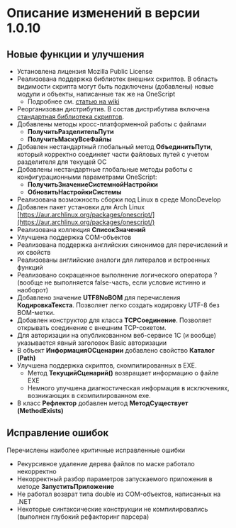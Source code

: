 # Описание изменений в версии 1.0.10

## Новые функции и улучшения

* Установлена лицензия Mozilla Public License
* Реализована поддержка библиотек внешних скриптов. В область видимости скрипта могут быть подключены (добавлены) новые модули и объекты, написанные так же на OneScript
	* Подробнее см. [статью на wiki](/library)
* Реорганизован дистрибутив. В состав дистрибутива включена [стандартная библиотека скриптов](https://github.com/EvilBeaver/oscript-library).
* Добавлены методы кросс-платформенной работы с файлами
	* **ПолучитьРазделительПути**
	* **ПолучитьМаскуВсеФайлы**
* Добавлен нестандартный глобальный метод **ОбъединитьПути**, который корректно соединяет части файловых путей с учетом разделителя для текущей ОС
* Добавлены нестандартные глобальные методы работы с конфигурационными параметрами OneScript:
	* **ПолучитьЗначениеСистемнойНастройки**
	* **ОбновитьНастройкиСистемы**
* Реализована возможность сборки под Linux в среде MonoDevelop
* Добавлен пакет установки для Arch Linux [https://aur.archlinux.org/packages/onescript/](https://aur.archlinux.org/packages/onescript/)
* Реализована коллекция **СписокЗначений**
* Улучшена поддержка COM-объектов
* Реализована поддержка английских синонимов для перечислений и их свойств
* Реализованы английские аналоги для литералов и встроенных функций
* Реализовано сокращенное выполнение логического оператора ? (вообще не выполняется false-часть, если условие истинно и наоборот)
* Добавлено значение **UTF8NoBOM** для перечисления **КодировкаТекста**. Позволяет легко создать кодировку UTF-8 без BOM-метки.
* Добавлен конструктор для класса **TCPСоединение**. Позволяет открывать соединение с внешним TCP-сокетом.
* Для авторизации на опубликованном веб-сервисе 1С (и вообще) указывается явный заголовок Basic авторизации
* В объект **ИнформацияОСценарии** добавлено свойство **Каталог (Path)**
* Улучшена поддержка скриптов, скомпилированных в EXE. 
	* Метод **ТекущийСценарий()** возвращает информацию о файле EXE
	* Немного улучшена диагностическая информация в исключениях, возникающих в скомпилированном exe.
* В класс **Рефлектор** добавлен метод **МетодСуществует (MethodExists)** 

## Исправление ошибок

Перечислены наиболее критичные исправленные ошибки

* Рекурсивное удаление дерева файлов по маске работало некорректно
* Некорректный разбор параметров запускаемого приложения в методе **ЗапуститьПриложение**
* Не работал возврат типа double из COM-объектов, написанных на .NET
* Некоторые синтаксические конструкции не компилировались (выполнен глубокий рефакторинг парсера)